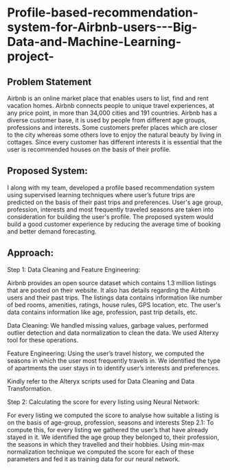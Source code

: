 # Profile-based-recommendation-system-for-Airbnb-users---Big-Data-and-Machine-Learning-project-

## Problem Statement
Airbnb is an online market place that enables users to list, find and rent vacation homes. Airbnb connects people to unique travel experiences, at any price point, in more than 34,000 cities and 191 countries. Airbnb has a diverse customer base, it is used by people from different age groups, professions and interests. Some customers prefer places which are closer to the city whereas some others love to enjoy the natural beauty by living in cottages. Since every customer has different interests it is essential that the user is recommended houses on the basis of their profile.

## Proposed System:
I along with my team, developed a profile based recommendation system using supervised learning techniques where user’s future trips are predicted on the basis of their past trips and preferences. User's age group, profession, interests and most frequently traveled seasons are taken into consideration for building the user's profile. The proposed system would build a good customer experience by reducing the average time of booking and better demand forecasting. 

## Approach:
 
Step 1: Data Cleaning and Feature Engineering:

Airbnb provides an open source dataset which contains 1.3 million listings that are posted on their website. It also has details regarding the Airbnb users and their past trips. The listings data contains information like number of bed rooms, amenities, ratings, house rules, GPS location, etc. The user's data contains information like age, profession, past trip details, etc. 

Data Cleaning: We handled missing values, garbage values, performed outlier detection and data normalization to clean the data. We used Alterxy tool for these operations.

Feature Engineering: Using the user’s travel history, we computed the seasons in which the user most frequently travels in. We identified the type of apartments the user stays in to identify user’s interests and preferences.

Kindly refer to the Alteryx scripts used for Data Cleaning and Data Transformation.

Step 2: Calculating the score for every listing using Neural Network:

For every listing we computed the score to analyse how suitable a listing is on the basis of age-group, profession, seasons and interests
  Step 2.1: To compute this, for every listing we gathered the user’s that have already stayed in it. We identified the age group they       belonged to, their profession, the seasons in which they travelled and their hobbies. Using min-max normalization technique we           computed the score for each of these parameters and fed it as training data for our neural network. 
  

